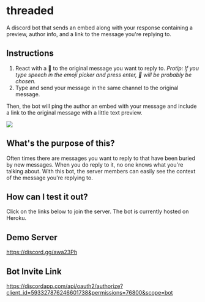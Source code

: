 # threaded
A discord bot that sends an embed along with your response containing a preview, author info, and a link to the message you're replying to.

## Instructions
1. React with a :speech_balloon: to the original message you want to reply to. *Protip: If you type speech in the emoji picker and press enter, :speech_balloon: will be probably be chosen.*
2. Type and send your message in the same channel to the original message.

Then, the bot will ping the author an embed with your message and include a link to the original message with a little text preview.

![](https://i.imgur.com/nyyOCv9.gifv)

## What's the purpose of this?
Often times there are messages you want to reply to that have been buried by new messages. When you do reply to it, no one knows what you're talking about.
With this bot, the server members can easily see the context of the message you're replying to.

## How can I test it out?
Click on the links below to join the server. The bot is currently hosted on Heroku.

## Demo Server
https://discord.gg/awa23Ph

## Bot Invite Link
https://discordapp.com/api/oauth2/authorize?client_id=593327876246601738&permissions=76800&scope=bot